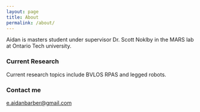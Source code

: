```yaml
---
layout: page
title: About
permalink: /about/
---
```


Aidan is masters student under supervisor Dr. Scott Noklby in the MARS lab at Ontario Tech university.

### Current Research

Current research topics include BVLOS RPAS and legged robots.

### Contact me

[e.aidanbarber@gmail.com](mailto:e.aidanbarber@gmail.com)
